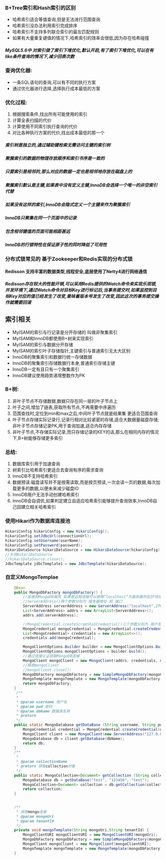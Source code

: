 ### B+Tree索引和Hash索引的区别
* 哈希索引适合等值查询,但是无法进行范围查询
* 哈希索引没办法利用索引完成排序
* 哈希索引不支持多列联合索引的最左匹配规则
* 如果有大量重复键值的情况下,哈希索引的效率会很低,因为存在哈希碰撞

##### MySQL5.6中 对索引做了索引下堆优化,默认开启,有了索引下堆优化,可以在有like条件查询的情况下,减少回表次数

### 查询优化器:
* 一条SQL语句的查询,可以有不同的执行方案
* 通过优化器进行选择,选择执行成本最低的方案

### 优化过程:
1. 根据搜索条件,找出所有可能使用的索引
2. 计算全表扫描的代价
3. 计算使用不同索引执行查询的代价
4. 对比各种执行方案的代价,找出成本最低的那一个

##### 索引树是独立的,通过辅助键检索无需访问主键的索引树
##### 聚簇索引的数据的物理存放顺序和索引书序是一致的
##### 只要索引是相邻的,那么对应的数据一定也是相邻地存放在磁盘上的

##### 聚簇索引默认是主键,如果表中没有定义主键,InnoDB会选择一个唯一的非空索引代替
##### 如果没有这样的索引,InnoDB会隐式定义一个主键来作为聚簇索引
##### InnoDB只聚集在同一个页面中的记录
##### 包含相邻键值的页面可能相距甚远

##### InnoDB的行锁特性在保证原子性的同时降低了可用性

### 分布式锁常见的  基于Zookeeper和Redis实现的分布式锁

#### Redisson 支持丰富的数据类型,线程安全,底层使用了Netty4进行网络通信
##### Redisson存在较大的性能开销,可以采用Redis提供的Watch命令来实现乐观锁,并发环境下,通过Watch命令对目标Key进行标记后,当事务提交时,如果监控到目标Key对应的值已经发生了改变,意味着版本号发生了改变,因此这次的事务提交操作就需要回滚

## 索引相关
* MyISAM的索引与行记录是分开存储的    叫做非聚集索引
* MyISAM和InnoDB都使用B+树来实现索引
* MyISAM的索引与数据分开存储
* MyISAM的索引叶子存储指针,主键索引与普通索引无太大区别
* InnoDB的聚集索引和数据行统一存储数据
* InnoDB的聚集索引存储数据行本身,普通索引存储主键
* InnoDB一定有且只有一个聚集索引
* InnoDB建议使用趋势递增整数作为PK

### B+树:
1. 非叶子节点不存储数据,数据只存在同一层的叶子节点上
2. 叶子之间,增加了链表,获取所有节点,不再需要中序遍历
3. 范围查找时,定位到min和max之后,中间叶子节点就是结果集   更适合范围查询
4. 叶子节点存储实际记录行,记录行相对比较紧密的存储,适合大数据量磁盘存储;非叶子节点存储记录PK,用于查询加速,适合内存存储
5. 非叶子节点,不存储实际记录,而只存储记录的KEY的话,那么在相同内存的情况下,B+树能够存储更多索引



### 总结:
1. 数据库索引用于加速查询
2. 树索引比哈希索引更适合去查询有序的需求查询
3. InnoDB不支持哈希索引
4. 数据预读:磁盘读写并不是按需读取,而是按页预读,一次会读一页的数据,每次加载更多的数据,以便未来减少磁盘IO
5. InnoDB用户无法手动创建哈希索引
6. InnoDB会自调优,如果判定建立自适应哈希索引能够提升查询效率,InnoDB自己回建立相关哈希索引


### 使用Hikari作为数据库连接池
```java
HikariConfig hikariConfig = new HikariConfig();
hikariConfig.setJdbcUrl(connectionUrl);
hikariConfig.setUsername(userName);
hikariConfig.setPassword(password);
HikariDataSource hikariDataSource = new HikariDataSource(hikariConfig);
//关闭HikariDataSource
//hikariDataSource.close();
JdbcTemplate jdbcTemplate1 = new JdbcTemplate(hikariDataSource);
```

### 自定义MongoTemplae
```java
    @Bean
    public MongoDbFactory mongoDbFactory() {
        //连接到MongoDB服务 如果是远程连接可以替换“localhost”为服务器所在IP地址
        //ServerAddress()两个参数分别为 服务器地址 和 端口
        ServerAddress serverAddress = new ServerAddress("localhost",27017);
        List<ServerAddress> addrs = new ArrayList<ServerAddress>();
        addrs.add(serverAddress);

        //MongoCredential.createScramSha1Credential()三个参数分别为 用户名 数据库名称 密码
        MongoCredential mongoCredential = MongoCredential.createCredential("username", "databaseName", "password".toCharArray());
        List<MongoCredential> credentials = new ArrayList<>();
        credentials.add(mongoCredential);

        MongoClientOptions.Builder builder = new MongoClientOptions.Builder();
        MongoClientOptions mongoClientOptions = builder.build();
        //通过连接认证获取MongoDB连接
        MongoClient mongoClient = new MongoClient(addrs, credentials, mongoClientOptions);
        //释放mongoClient
        //mongoClient.close();
        MongoDbFactory mongoDbFactory = new SimpleMongoDbFactory(mongoClient, "databaseName");
        MongoTemplate mongoTemplate = new MongoTemplate(mongoDbFactory);
        return mongoDbFactory;
    }
     /**
     *  
     * @param username 用户名
     * @param pwd 密码
     * @param dbName 数据库名称
     * @return
     */
    public static MongoDatabase getDataBase (String username, String pwd, String dbName){
        MongoCredential credential = MongoCredential.createCredential(username, dbName, pwd.toCharArray());
        MongoClient client = new MongoClient(new ServerAddress("127.0.0.1"), Arrays.asList(credential));
        MongoDatabase db = client.getDatabase(dbName);
        return db;
    }
    /**
     * 
     * @param collectionName
     * @return 获取collection对象
     */
    public static MongoCollection<Document> getCollection (String collectionName){
        MongoDatabase db = getDataBase("test", "123456", "test");
        MongoCollection<Document> collection = db.getCollection(collectionName);
        return collection;
    }
    

    /**
     * 获取mongo连接
     * @param mongoUri
     * @param tenantId
     */
    private void mongoTemplate(String mongoUri,String tenantId) {
        MongoClientURI mongoClientURI = new MongoClientURI(mongoUri);
        MongoDbFactory mongoDbFactory = new SimpleMongoDbFactory(mongoClientURI);
        MongoClient mongoClient = new MongoClient(mongoClientURI);
        MongoTemplate mongoTemplate = new MongoTemplate(mongoDbFactory);
    }

    
```







